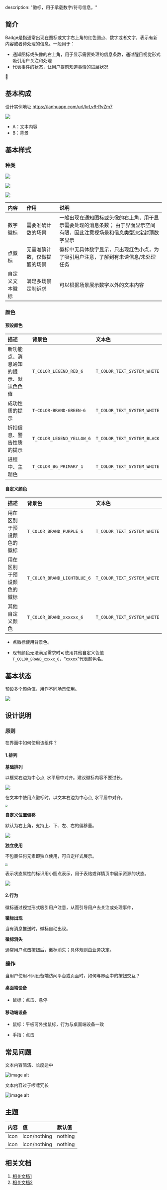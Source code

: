 description: "徽标，用于承载数字/符号信息。"


<!--副标题具体写法见源代码模式-->



## 简介

Badge是指通常出现在图标或⽂字右上⻆的红⾊圆点、数字或者⽂字，表示有新内容或者待处理的信息。一般用于：

- 通知图标或头像的右上角，用于显示需要处理的信息条数，通过醒目视觉形式吸引用户关注和处理
- 代表事件的状态，让用户提前知道事情的进展状况



## 基本构成

设计实例地址  https://lanhuapp.com/url/krLv6-RvZm7

![](../../../images/组成元素.png)

- A：文本内容
- B：背景



## 基本样式

### 种类

![](../../../images/数字徽标样式-7974970.png)

![](../../../images/点徽标样式-7977883.png)

![](../../../images/自定义文本徽标.png)

| 内容           | 作用                         | 说明                                                         |
| :------------- | :--------------------------- | :----------------------------------------------------------- |
| 数字徽标       | 需要准确计数的场景           | 一般出现在通知图标或头像的右上角，用于显示需要处理的消息条数； 由于界面显示空间有限，因此注意视场景和信息类型决定封顶数字显示 |
| 点徽标         | 无需准确计数，仅做提醒的场景 | 徽标中无具体数字显示，只出现红色小点，为了吸引用户注意，了解到有未读信息/未处理任务 |
| 自定义文本徽标 | 满足多场景定制诉求           | 可以根据场景展示数字以外的文本内容                           |



### 颜色

#### 预设颜色

| 描述                                 | 背景色                    | 文本色                      |
| :----------------------------------- | :------------------------ | :-------------------------- |
| 新功能点、消息通知的提示、默认⾊色值 | `T_COLOR_LEGEND_RED_6`    | `T_COLOR_TEXT_SYSTEM_WHITE` |
| 成功性质的提示                       | `T-COLOR-BRAND-GREEN-6`   | `T_COLOR_TEXT_SYSTEM_WHITE` |
| 折扣信息、警告性质的提示             | `T_COLOR_LEGEND_YELLOW_6` | `T_COLOR_TEXT_SYSTEM_BLACK` |
| 进程中、主题⾊                       | `T_COLOR_BG_PRIMARY_1`    | `T_COLOR_TEXT_SYSTEM_WHITE` |

#### 自定义颜色

| 描述                     | 背景色                      | 文本色                      |
| :----------------------- | :-------------------------- | :-------------------------- |
| 用在区别于预设颜色的徽标 | `T_COLOR_BRAND_PURPLE_6`    | `T_COLOR_TEXT_SYSTEM_WHITE` |
| 用在区别于预设颜色的徽标 | `T_COLOR_BRAND_LIGHTBLUE_6` | `T_COLOR_TEXT_SYSTEM_WHITE` |
| 其他自定义颜色           | `T_COLOR_BRAND_xxxxxx_6`    | `T_COLOR_TEXT_SYSTEM_WHITE` |

- 点徽标使用背景色。

- 现有颜色无法满足需求时可使用其他自定义色值`T_COLOR_BRAND_xxxxx_6`，“xxxxx”代表颜色名。

  

## 基本状态

预设多个颜色值，用作不同场景使用。

![](../../../images/状态.png)



## 设计说明

### 原则

在界面中如何使用该组件？

#### 1.排列

**基础排列**

以框架右边为中心点, 水平居中对齐。建议徽标内容不要过长。

![](../../../images/位置.png)

在文本中使用点徽标时，以文本右边为中心点, 水平居中对齐。

<img src="../../../images/文本点徽标位置-7977912.png" style="zoom:50%;" />

**自定义位置偏移**

默认为右上⻆，⽀持上、下、左、右的偏移量。

![](../../../images/自定义位置偏移.png)

**独立使用**

不包裹任何元素即独立使用，可自定样式展示。 

<img src="../../../images/独立使用-7977943.png" style="zoom:50%;" />

表示状态属性的标识用小圆点表示，用于表格或详情页中展示资源的状态。  

![](../../../images/状态属性.png)

#### 2.行为

徽标通过视觉形式吸引用户注意，从而引导用户去关注或处理事件，

**徽标出现**

当有消息推送时，徽标自动出现。

**徽标消失**

通常用户点击按钮后，徽标消失；具体规则由业务决定。



### 操作

当用户使用不同设备端访问平台或页面时，如何与界面中的按钮交互？

#### 桌面端设备

- 鼠标：点击、悬停

#### 移动端设备

- 鼠标：平板可外接鼠标，行为与桌面端设备一致

- 手指：点击

  

##  常见问题



<div class="u-md-flex-without-bg">
   <div class="u-md-mr24">
      <p><i class="u-md-suggested"></i>文本内容简洁、长度适中</p>
      <img src="../../../images/文本简洁.png" alt="image alt" title="desc" />
   </div>
   <div>
      <p><i class="u-md-not-suggested"></i>文本内容过于啰嗦冗长</p>
      <img src="../../../images/文本过长.png" alt="image alt" title="desc" />
   </div>
</div>




## 主题

| 内容 | 值           | 默认值  |
| :--- | :----------- | :------ |
| icon | icon/nothing | nothing |
| icon | icon/nothing | nothing |



## 相关文档

1. [相关文档1](https://www.ucloud.cn)
2. [相关文档2](https://www.ucloud.cn)

